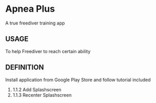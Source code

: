 # Apnea Plus

A true freediver training app

## USAGE
To help Freediver to reach certain ability

## DEFINITION
Install application from Google Play Store and follow tutorial included

1. 1.1.2 Add Splashscreen
1. 1.1.3 Recenter Splashscreen

